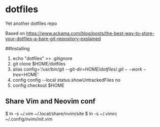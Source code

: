 # dotfiles
Yet another dotfiles repo

Based on
https://www.ackama.com/blog/posts/the-best-way-to-store-your-dotfiles-a-bare-git-repository-explained

##Installing
1. echo "dotfiles" >> .gitignore
2. git clone <remote-git-repo-url> $HOME/dotfiles
3. alias config='/usr/bin/git --git-dir=$HOME/dotfiles/.git --work-tree=$HOME'
4. config config --local status.showUntrackedFiles no
5. config checkout $HOME

## Share Vim and Neovim conf
$ ln -s ~/.vim ~/.local/share/nvim/site
$ ln -s ~/.vimrc ~/.config/nvim/init.vim
